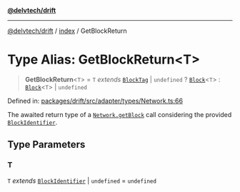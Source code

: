 [**@delvtech/drift**](../../README.md)

***

[@delvtech/drift](../../README.md) / [index](../README.md) / GetBlockReturn

# Type Alias: GetBlockReturn\<T\>

> **GetBlockReturn**\<`T`\> = `T` *extends* [`BlockTag`](BlockTag.md) \| `undefined` ? [`Block`](Block.md)\<`T`\> : [`Block`](Block.md)\<`T`\> \| `undefined`

Defined in: [packages/drift/src/adapter/types/Network.ts:66](https://github.com/delvtech/drift/blob/95370f81f9813e8d583ed884b0b07657be0d8f2c/packages/drift/src/adapter/types/Network.ts#L66)

The awaited return type of a [`Network.getBlock`](../interfaces/Network.md#getblock) call considering
the provided [`BlockIdentifier`](BlockIdentifier.md).

## Type Parameters

### T

`T` *extends* [`BlockIdentifier`](BlockIdentifier.md) \| `undefined` = `undefined`

